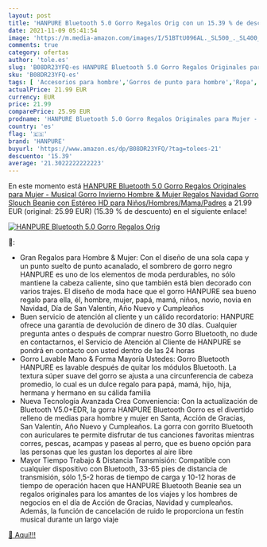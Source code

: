 ```yaml
---
layout: post
title: 'HANPURE Bluetooth 5.0 Gorro Regalos Orig con un 15.39 % de descuento'
date: 2021-11-09 05:41:54
image: 'https://m.media-amazon.com/images/I/51BTtU096AL._SL500_._SL400_.jpg'
comments: true
category: ofertas
author: 'tole.es'
slug: 'B08DR23YFQ-es HANPURE Bluetooth 5.0 Gorro Regalos Originales para Mujer...'
sku: 'B08DR23YFQ-es'
tags: [ 'Accesorios para hombre','Gorros de punto para hombre','Ropa','Ropa para hombre','Sombreros y gorras para hombre','hanpure','navidad', ]
actualPrice: 21.99 EUR
currency: EUR
price: 21.99
comparePrice: 25.99 EUR
prodname: 'HANPURE Bluetooth 5.0 Gorro Regalos Originales para Mujer - Musical Gorro Invierno Hombre & Mujer Regalos Navidad  Gorro Slouch Beanie con Estéreo HD para Niños/Hombres/Mama/Padres'
country: 'es'
flag: '🇪🇸'
brand: 'HANPURE'
buyurl: 'https://www.amazon.es/dp/B08DR23YFQ/?tag=tolees-21'
descuento: '15.39'
average: '21.3022222222223'
---
```


En este momento está [HANPURE Bluetooth 5.0 Gorro Regalos Originales para Mujer - Musical Gorro Invierno Hombre & Mujer Regalos Navidad  Gorro Slouch Beanie con Estéreo HD para Niños/Hombres/Mama/Padres](https://www.amazon.es/dp/B08DR23YFQ/?tag=tolees-21) a 21.99 EUR (original: 25.99 EUR) (15.39 %  de descuento) en el siguiente enlace!

[![HANPURE Bluetooth 5.0 Gorro Regalos Orig](https://m.media-amazon.com/images/I/51BTtU096AL._SL500_._SL400_.jpg)](https://www.amazon.es/dp/B08DR23YFQ/?tag=tolees-21)

🔎:

- Gran Regalos para Hombre & Mujer: Con el diseño de una sola capa y un punto suelto de punto acanalado, el sombrero de gorro negro HANPURE es uno de los elementos de moda perdurables, no sólo mantiene la cabeza caliente, sino que también está bien decorado con varios trajes. El diseño de moda hace que el gorro HANPURE sea bueno regalo para ella, él, hombre, mujer, papá, mamá, niños, novio, novia en Navidad, Día de San Valentín, Año Nuevo y Cumpleaños
- Buen servicio de atención al cliente y un cálido recordatorio: HANPURE ofrece una garantía de devolución de dinero de 30 días. Cualquier pregunta antes o después de comprar nuestro Gorro Bluetooth, no dude en contactarnos, el Servicio de Atención al Cliente de HANPURE se pondrá en contacto con usted dentro de las 24 horas
- Gorro Lavable Mano & Forma Mayoría Ustedes: Gorro Bluetooth HANPURE es lavable después de quitar los módulos Bluetooth. La textura súper suave del gorro se ajusta a una circunferencia de cabeza promedio, lo cual es un dulce regalo para papá, mamá, hijo, hija, hermana y hermano en su cálida familia
- Nueva Tecnología Avanzada Crea Conveniencia: Con la actualización de Bluetooth V5.0+EDR, la gorra HANPURE Bluetooth Gorro es el divertido relleno de medias para hombre y mujer en Santa, Acción de Gracias, San Valentín, Año Nuevo y Cumpleaños. La gorra con gorrito Bluetooth con auriculares te permite disfrutar de tus canciones favoritas mientras corres, pescas, acampas y paseas al perro, que es bueno opción para las personas que les gustan los deportes al aire libre
- Mayor Tiempo Trabajo & Distancia Transmisión: Compatible con cualquier dispositivo con Bluetooth, 33-65 pies de distancia de transmisión, sólo 1,5-2 horas de tiempo de carga y 10-12 horas de tiempo de operación hacen que HANPURE Bluetooth Beanie sea un regalos originales para los amantes de los viajes y los hombres de negocios en el día de Acción de Gracias, Navidad y cumpleaños. Además, la función de cancelación de ruido le proporciona un festín musical durante un largo viaje

[🛒 Aquí!!!](https://www.amazon.es/dp/B08DR23YFQ/?tag=tolees-21)
